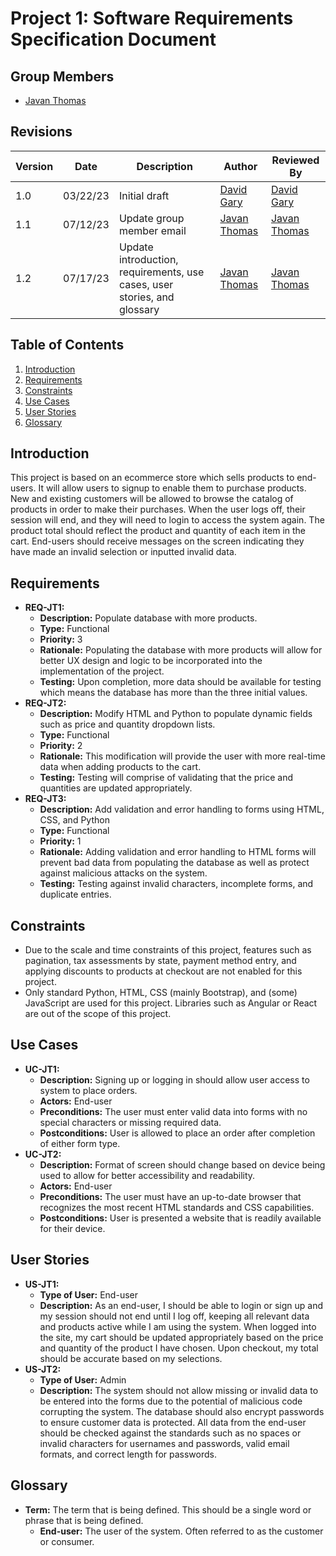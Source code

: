 # Project 1: Software Requirements Specification Document

## Group Members

- [Javan Thomas](mailto:jthom482@uncc.edu)

## Revisions

| Version | Date | Description | Author | Reviewed By |
| --- | --- | --- | --- | --- |
| 1.0 | 03/22/23 | Initial draft | [David Gary](mailto:dgary9@uncc.edu) | [David Gary](mailto:dgary@uncc.edu) |  
| 1.1 | 07/12/23 | Update group member email | [Javan Thomas](mailto:jthom482@uncc.edu) | [Javan Thomas](mailto:jthom482@uncc.edu) |
| 1.2 | 07/17/23 | Update introduction, requirements, use cases, user stories, and glossary | [Javan Thomas](mailto:jthom482@uncc.edu) | [Javan Thomas](mailto:jthom482@uncc.edu) |

## Table of Contents

1. [Introduction](#introduction)
2. [Requirements](#requirements)
3. [Constraints](#constraints)
4. [Use Cases](#use-cases)
5. [User Stories](#user-stories)
6. [Glossary](#glossary)

## Introduction

This project is based on an ecommerce store which sells products to end-users. It will allow users to signup to enable them to purchase products. New and existing customers will be allowed to browse the catalog of products in order to make their purchases. When the user logs off, their session will end, and they will need to login to access the system again. The product total should reflect the product and quantity of each item in the cart. End-users should receive messages on the screen indicating they have made an invalid selection or inputted invalid data.

## Requirements

- **REQ-JT1:** 
  - **Description:** Populate database with more products.
  - **Type:** Functional
  - **Priority:** 3
  - **Rationale:** Populating the database with more products will allow for better UX design and logic to be incorporated into the implementation of the project.
  - **Testing:** Upon completion, more data should be available for testing which means the database has more than the three initial values.
- **REQ-JT2:** 
  - **Description:** Modify HTML and Python to populate dynamic fields such as price and quantity dropdown lists. 
  - **Type:** Functional
  - **Priority:** 2
  - **Rationale:** This modification will provide the user with more real-time data when adding products to the cart.
  - **Testing:** Testing will comprise of validating that the price and quantities are updated appropriately.
- **REQ-JT3:** 
  - **Description:** Add validation and error handling to forms using HTML, CSS, and Python
  - **Type:** Functional
  - **Priority:** 1
  - **Rationale:** Adding validation and error handling to HTML forms will prevent bad data from populating the database as well as protect against malicious attacks on the system. 
  - **Testing:** Testing against invalid characters, incomplete forms, and duplicate entries.

## Constraints

- Due to the scale and time constraints of this project, features such as pagination, tax assessments by state, payment method entry, and applying discounts to products at checkout are not enabled for this project.
- Only standard Python, HTML, CSS (mainly Bootstrap), and (some) JavaScript are used for this project. Libraries such as Angular or React are out of the scope of this project.

## Use Cases

- **UC-JT1:** 
  - **Description:** Signing up or logging in should allow user access to system to place orders.
  - **Actors:** End-user
  - **Preconditions:** The user must enter valid data into forms with no special characters or missing required data.
  - **Postconditions:** User is allowed to place an order after completion of either form type.
- **UC-JT2:** 
  - **Description:** Format of screen should change based on device being used to allow for better accessibility and readability.
  - **Actors:** End-user
  - **Preconditions:** The user must have an up-to-date browser that recognizes the most recent HTML standards and CSS capabilities.
  - **Postconditions:** User is presented a website that is readily available for their device.

## User Stories

- **US-JT1:** 
  - **Type of User:** End-user
  - **Description:** As an end-user, I should be able to login or sign up and my session should not end until I log off, keeping all relevant data and products active while I am using the system. When logged into the site, my cart should be updated appropriately based on the price and quantity of the product I have chosen. Upon checkout, my total should be accurate based on my selections.
- **US-JT2:** 
  - **Type of User:** Admin
  - **Description:** The system should not allow missing or invalid data to be entered into the forms due to the potential of malicious code corrupting the system. The database should also encrypt passwords to ensure customer data is protected. All data from the end-user should be checked against the standards such as no spaces or invalid characters for usernames and passwords, valid email formats, and correct length for passwords.

## Glossary

- **Term:** The term that is being defined. This should be a single word or phrase that is being defined.
  - **End-user:** The user of the system. Often referred to as the customer or consumer.